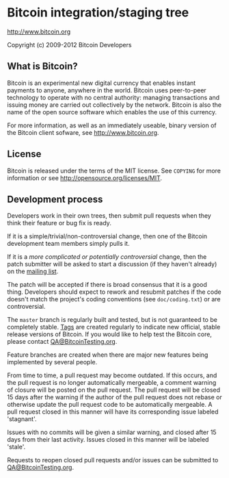 Bitcoin integration/staging tree
================================

http://www.bitcoin.org

Copyright (c) 2009-2012 Bitcoin Developers

What is Bitcoin?
----------------

Bitcoin is an experimental new digital currency that enables instant payments to
anyone, anywhere in the world. Bitcoin uses peer-to-peer technology to operate
with no central authority: managing transactions and issuing money are carried
out collectively by the network. Bitcoin is also the name of the open source
software which enables the use of this currency.

For more information, as well as an immediately useable, binary version of
the Bitcoin client sofware, see http://www.bitcoin.org.

License
-------

Bitcoin is released under the terms of the MIT license. See `COPYING` for more
information or see http://opensource.org/licenses/MIT.

Development process
-------------------

Developers work in their own trees, then submit pull requests when they think
their feature or bug fix is ready.

If it is a simple/trivial/non-controversial change, then one of the Bitcoin
development team members simply pulls it.

If it is a *more complicated or potentially controversial* change, then the patch
submitter will be asked to start a discussion (if they haven't already) on the
[mailing list](http://sourceforge.net/mailarchive/forum.php?forum_name=bitcoin-development).

The patch will be accepted if there is broad consensus that it is a good thing.
Developers should expect to rework and resubmit patches if the code doesn't
match the project's coding conventions (see `doc/coding.txt`) or are
controversial.

The `master` branch is regularly built and tested, but is not guaranteed to be
completely stable. [Tags](https://github.com/bitcoin/bitcoin/tags) are created
regularly to indicate new official, stable release versions of Bitcoin. If you
would like to help test the Bitcoin core, please contact <QA@BitcoinTesting.org>.

Feature branches are created when there are major new features being implemented
by several people.

From time to time, a pull request may become outdated. If this occurs, and the
pull request is no longer automatically mergeable, a comment warning of closure
will be posted on the pull request. The pull request will be closed 15 days
after the warning if the author of the pull request does not rebase or otherwise
update the pull request code to be automatically mergeable. A pull request
closed in this manner will have its corresponding issue labeled 'stagnant'.

Issues with no commits will be given a similar warning, and closed after 15 days
from their last activity. Issues closed in this manner will be labeled 'stale'.

Requests to reopen closed pull requests and/or issues can be submitted to 
<QA@BitcoinTesting.org>.
